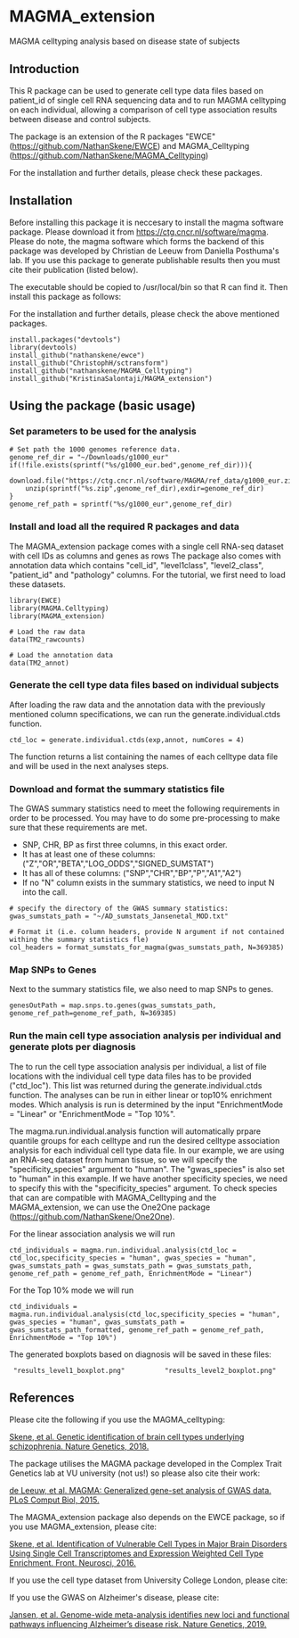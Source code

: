 # MAGMA_extension
MAGMA celltyping analysis based on disease state of subjects

## Introduction

This R package can be used to generate cell type data files based on patient_id of single cell RNA sequencing data and to run MAGMA celltyping on each individual, allowing a comparison of cell type association results between disease and control subjects.

The package is an extension of the R packages "EWCE" (https://github.com/NathanSkene/EWCE) and MAGMA_Celltyping (https://github.com/NathanSkene/MAGMA_Celltyping)

For the installation and further details, please check these packages.


## Installation

Before installing this package it is neccesary to install the magma software package. Please download it from https://ctg.cncr.nl/software/magma. Please do note, the magma software which forms the backend of this package was developed by Christian de Leeuw from Daniella Posthuma's lab. If you use this package to generate publishable results then you must cite their publication (listed below).

The executable should be copied to /usr/local/bin so that R can find it. Then install this package as follows:

For the installation and further details, please check the above mentioned packages.

```
install.packages("devtools")
library(devtools)
install_github("nathanskene/ewce")
install_github("ChristophH/sctransform")
install_github("nathanskene/MAGMA_Celltyping")
install_github("KristinaSalontaji/MAGMA_extension")
```

## Using the package (basic usage)

### Set parameters to be used for the analysis

```{r, eval=FALSE}
# Set path the 1000 genomes reference data.
genome_ref_dir = "~/Downloads/g1000_eur"
if(!file.exists(sprintf("%s/g1000_eur.bed",genome_ref_dir))){
    download.file("https://ctg.cncr.nl/software/MAGMA/ref_data/g1000_eur.zip",destfile=sprintf("%s.zip",genome_ref_dir))
    unzip(sprintf("%s.zip",genome_ref_dir),exdir=genome_ref_dir)
}
genome_ref_path = sprintf("%s/g1000_eur",genome_ref_dir)
```

### Install and load all the required R packages and data

The MAGMA_extension package comes with a single cell RNA-seq dataset with cell IDs as columns and genes as rows 
The package also comes with annotation data which contains "cell_id", "level1class", "level2_class", "patient_id" and "pathology" columns. 
For the tutorial, we first need to load these datasets. 

```{r, eval=FALSE }
library(EWCE)
library(MAGMA.Celltyping)
library(MAGMA_extension)

# Load the raw data
data(TM2_rawcounts)

# Load the annotation data
data(TM2_annot)
```

### Generate the cell type data files based on individual subjects

After loading the raw data and the annotation data with the previously mentioned column specifications, we can run the generate.individual.ctds function.

```{r, eval=FALSE }
ctd_loc = generate.individual.ctds(exp,annot, numCores = 4)
```
The function returns a list containing the names of each celltype data file and will be used in the next analyses steps.


### Download and format the summary statistics file

The GWAS summary statistics need to meet the following requirements in order to be processed. You may have to do some pre-processing to make sure that these requirements are met.

- SNP, CHR, BP as first three columns, in this exact order.
- It has at least one of these columns: ("Z","OR","BETA","LOG_ODDS","SIGNED_SUMSTAT")
- It has all of these columns: ("SNP","CHR","BP","P","A1","A2")
- If no "N" column exists in the summary statistics, we need to input N into the call.

```{r, eval=FALSE }
# specify the directory of the GWAS summary statistics:
gwas_sumstats_path = "~/AD_sumstats_Jansenetal_MOD.txt"

# Format it (i.e. column headers, provide N argument if not contained withing the summary statistics fle)
col_headers = format_sumstats_for_magma(gwas_sumstats_path, N=369385)
```

### Map SNPs to Genes

Next to the summary statistics file, we also need to map SNPs to genes.

```{r, eval=FALSE}
genesOutPath = map.snps.to.genes(gwas_sumstats_path, genome_ref_path=genome_ref_path, N=369385)
```

### Run the main cell type association analysis per individual and generate plots per diagnosis

The to run the cell type association analysis per individual, a list of file locations with the individual cell type data files has to be provided ("ctd_loc"). This list was returned during the generate.individual.ctds function.
The analyses can be run in either linear or top10% enrichment modes. Which analysis is run is determined by the input "EnrichmentMode = "Linear" or "EnrichmentMode = "Top 10%".

The magma.run.individual.analysis function will automatically prpare quantile groups for each celltype and run the desired celltype association analysis for each individual cell type data file.
In our example, we are using an RNA-seq dataset from human tissue, so we will specify the "specificity_species" argument to "human". The "gwas_species" is also set to "human" in this example.
If we have another specificity species, we need to specify this with the "specificity_species" argument. To check species that can are compatible with MAGMA_Celltyping and the MAGMA_extension, we can use the One2One package (https://github.com/NathanSkene/One2One).

For the linear association analysis we will run


```{r, eval=FALSE }
ctd_individuals = magma.run.individual.analysis(ctd_loc = ctd_loc,specificity_species = "human", gwas_species = "human", gwas_sumstats_path = gwas_sumstats_path = gwas_sumstats_path, genome_ref_path = genome_ref_path, EnrichmentMode = "Linear")
```

For the Top 10% mode we will run

```{r, eval=FALSE }
ctd_individuals = magma.run.individual.analysis(ctd_loc,specificity_species = "human", gwas_species = "human", gwas_sumstats_path = gwas_sumstats_path_formatted, genome_ref_path = genome_ref_path, EnrichmentMode = "Top 10%")
```

The generated boxplots based on diagnosis will be saved in these files:

     "results_level1_boxplot.png"          "results_level2_boxplot.png"

## References

Please cite the following if you use the MAGMA_celltyping:

[Skene, et al. Genetic identification of brain cell types underlying schizophrenia.
Nature Genetics, 2018.](https://www.nature.com/articles/s41588-018-0129-5)

The package utilises the MAGMA package developed in the Complex Trait Genetics lab at VU university (not us!) so please also cite their work:

[de Leeuw, et al. MAGMA: Generalized gene-set analysis of GWAS data.
PLoS Comput Biol, 2015.](https://journals.plos.org/ploscompbiol/article?id=10.1371%2Fjournal.pcbi.1004219)

The MAGMA_extension package also depends on the EWCE package, so if you use MAGMA_extension, please cite:

[Skene, et al. Identification of Vulnerable Cell Types in Major Brain Disorders Using Single Cell Transcriptomes and Expression Weighted Cell Type Enrichment.
Front. Neurosci, 2016.](https://www.frontiersin.org/articles/10.3389/fnins.2016.00016/full) 

If you use the cell type dataset from University College London, please cite:


If you use the GWAS on Alzheimer's disease, please cite:

[Jansen, et al. Genome-wide meta-analysis identifies new loci and functional pathways influencing Alzheimer’s disease risk.
Nature Genetics, 2019.](https://www.nature.com/articles/s41588-018-0311-9) 



